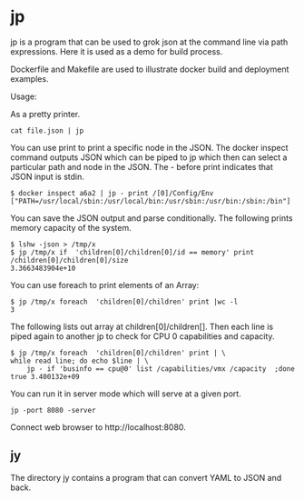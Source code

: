 # jp

jp is a program that can be used to grok json at the command line via path expressions.
Here it is used as a demo for build process.

Dockerfile and Makefile are used to illustrate docker build and deployment examples.

Usage:

As a pretty printer. 
```
cat file.json | jp
```

You can use print to print a specific node in the JSON.  The docker inspect command
outputs JSON which can be piped to jp which then can select a particular path and node
in the JSON.  The - before print indicates that JSON input is stdin. 


```
$ docker inspect a6a2 | jp - print /[0]/Config/Env
["PATH=/usr/local/sbin:/usr/local/bin:/usr/sbin:/usr/bin:/sbin:/bin"]
```

You can save the JSON output and parse conditionally.  The following prints memory capacity of the system.

```
$ lshw -json > /tmp/x
$ jp /tmp/x if  'children[0]/children[0]/id == memory' print /children[0]/children[0]/size
3.3663483904e+10
```

You can use foreach to print elements of an Array:
```
$ jp /tmp/x foreach  'children[0]/children' print |wc -l
3
```

The following lists out array at children[0]/children[]. Then each line is piped again to another jp to check for CPU 0 capabilities and capacity.
```
$ jp /tmp/x foreach  'children[0]/children' print | \
while read line; do echo $line | \
    jp - if 'businfo == cpu@0' list /capabilities/vmx /capacity  ;done 
true 3.400132e+09 
```

You can run it in server mode which will serve at a given port.
```
jp -port 8080 -server
```

Connect web browser to http://localhost:8080. 

## jy

The directory jy contains a program that can convert YAML to JSON and back.

